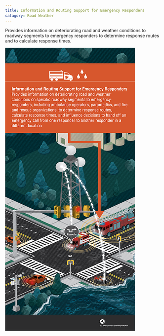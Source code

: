 ```yaml
---
title: Information and Routing Support for Emergency Responders
catagory: Road Weather
---
```


Provides information on deteriorating road and weather conditions to roadway segments to emergency responders to determine response routes and to calculate response times.

![Information and Routing Support for Emergency Responders](/src/assets/images/infographics/WEATHER_EmergencyResponders-med01.png)